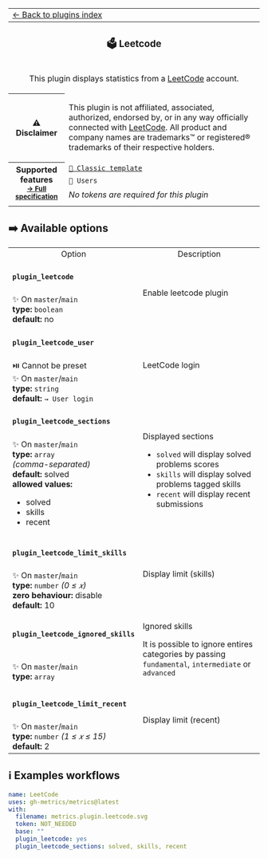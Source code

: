 <!--header-->
<table>
  <tr><td colspan="2"><a href="/README.md#-plugins">← Back to plugins index</a></td></tr>
  <tr><th colspan="2"><h3>🗳️ Leetcode</h3></th></tr>
  <tr><td colspan="2" align="center"><p>This plugin displays statistics from a <a href="https://leetcode.com">LeetCode</a> account.</p>
</td></tr>
  <tr><th>⚠️ Disclaimer</th><td><p>This plugin is not affiliated, associated, authorized, endorsed by, or in any way officially connected with <a href="https://leetcode.com">LeetCode</a>.
All product and company names are trademarks™ or registered® trademarks of their respective holders.</p>
</td></tr>
  <tr>
    <th rowspan="3">Supported features<br><sub><a href="metadata.yml">→ Full specification</a></sub></th>
    <td><a href="/source/templates/classic/README.md"><code>📗 Classic template</code></a></td>
  </tr>
  <tr>
    <td><code>👤 Users</code></td>
  </tr>
  <tr>
    <td><i>No tokens are required for this plugin</i></td>
  </tr>
  <tr>
    <td colspan="2" align="center">
      <img src="https://github.com/gh-metrics/metrics/blob/examples/metrics.plugin.leetcode.svg" alt=""></img>
      <img width="900" height="1" alt="">
    </td>
  </tr>
</table>
<!--/header-->

## ➡️ Available options

<!--options-->
<table>
  <tr>
    <td align="center" nowrap="nowrap">Option</i></td><td align="center" nowrap="nowrap">Description</td>
  </tr>
  <tr>
    <td nowrap="nowrap"><h4><code>plugin_leetcode</code></h4></td>
    <td rowspan="2"><p>Enable leetcode plugin</p>
<img width="900" height="1" alt=""></td>
  </tr>
  <tr>
    <td nowrap="nowrap">✨ On <code>master</code>/<code>main</code><br>
<b>type:</b> <code>boolean</code>
<br>
<b>default:</b> no<br></td>
  </tr>
  <tr>
    <td nowrap="nowrap"><h4><code>plugin_leetcode_user</code></h4></td>
    <td rowspan="2"><p>LeetCode login</p>
<img width="900" height="1" alt=""></td>
  </tr>
  <tr>
    <td nowrap="nowrap">⏯️ Cannot be preset<br>
✨ On <code>master</code>/<code>main</code><br>
<b>type:</b> <code>string</code>
<br>
<b>default:</b> <code>→ User login</code><br></td>
  </tr>
  <tr>
    <td nowrap="nowrap"><h4><code>plugin_leetcode_sections</code></h4></td>
    <td rowspan="2"><p>Displayed sections</p>
<ul>
<li><code>solved</code> will display solved problems scores</li>
<li><code>skills</code> will display solved problems tagged skills</li>
<li><code>recent</code> will display recent submissions</li>
</ul>
<img width="900" height="1" alt=""></td>
  </tr>
  <tr>
    <td nowrap="nowrap">✨ On <code>master</code>/<code>main</code><br>
<b>type:</b> <code>array</code>
<i>(comma-separated)</i>
<br>
<b>default:</b> solved<br>
<b>allowed values:</b><ul><li>solved</li><li>skills</li><li>recent</li></ul></td>
  </tr>
  <tr>
    <td nowrap="nowrap"><h4><code>plugin_leetcode_limit_skills</code></h4></td>
    <td rowspan="2"><p>Display limit (skills)</p>
<img width="900" height="1" alt=""></td>
  </tr>
  <tr>
    <td nowrap="nowrap">✨ On <code>master</code>/<code>main</code><br>
<b>type:</b> <code>number</code>
<i>(0 ≤
𝑥)</i>
<br>
<b>zero behaviour:</b> disable</br>
<b>default:</b> 10<br></td>
  </tr>
  <tr>
    <td nowrap="nowrap"><h4><code>plugin_leetcode_ignored_skills</code></h4></td>
    <td rowspan="2"><p>Ignored skills</p>
<p>It is possible to ignore entires categories by passing <code>fundamental</code>, <code>intermediate</code> or <code>advanced</code></p>
<img width="900" height="1" alt=""></td>
  </tr>
  <tr>
    <td nowrap="nowrap">✨ On <code>master</code>/<code>main</code><br>
<b>type:</b> <code>array</code>
<br></td>
  </tr>
  <tr>
    <td nowrap="nowrap"><h4><code>plugin_leetcode_limit_recent</code></h4></td>
    <td rowspan="2"><p>Display limit (recent)</p>
<img width="900" height="1" alt=""></td>
  </tr>
  <tr>
    <td nowrap="nowrap">✨ On <code>master</code>/<code>main</code><br>
<b>type:</b> <code>number</code>
<i>(1 ≤
𝑥
≤ 15)</i>
<br>
<b>default:</b> 2<br></td>
  </tr>
</table>
<!--/options-->

## ℹ️ Examples workflows

<!--examples-->
```yaml
name: LeetCode
uses: gh-metrics/metrics@latest
with:
  filename: metrics.plugin.leetcode.svg
  token: NOT_NEEDED
  base: ""
  plugin_leetcode: yes
  plugin_leetcode_sections: solved, skills, recent

```
<!--/examples-->
